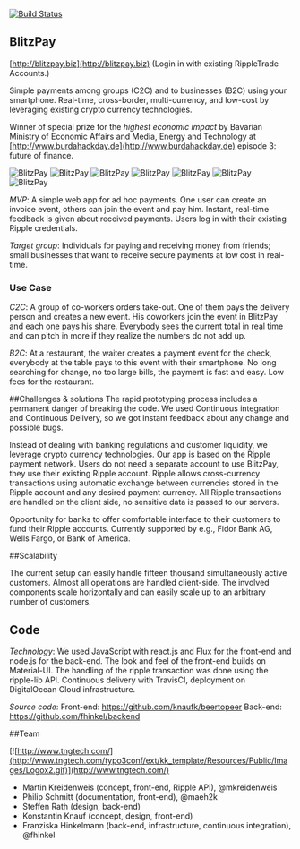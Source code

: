 [![Build Status](https://travis-ci.org/knaufk/beertopeer.png?branch=master)](https://travis-ci.org/knaufk/beertopeer)

## BlitzPay

[http://blitzpay.biz](http://blitzpay.biz) (Login in with existing RippleTrade Accounts.)

Simple payments among groups (C2C) and to businesses (B2C) using your smartphone.  Real-time, cross-border, multi-currency, and low-cost by leveraging existing crypto currency technologies. 


Winner of special prize for the _highest economic impact_ by Bavarian Ministry of Economic Affairs and Media, Energy and Technology 
         at [http://www.burdahackday.de](http://www.burdahackday.de) episode 3: future of finance. 



![BlitzPay](https://raw.githubusercontent.com/knaufk/beertopeer/master/resources/images/CreateEvent.png)
![BlitzPay](https://raw.githubusercontent.com/knaufk/beertopeer/master/resources/images/EventCreated2.png)
![BlitzPay](https://raw.githubusercontent.com/knaufk/beertopeer/master/resources/images/Join.png)
![BlitzPay](https://raw.githubusercontent.com/knaufk/beertopeer/master/resources/images/JoinUnknownEventCode.png)
![BlitzPay](https://raw.githubusercontent.com/knaufk/beertopeer/master/resources/images/LogoutBalance.png)
![BlitzPay](https://raw.githubusercontent.com/knaufk/beertopeer/master/resources/images/Pay.png)
![BlitzPay](https://raw.githubusercontent.com/knaufk/beertopeer/master/resources/images/ShowWithPayment.png)


*MVP*: A simple web app for ad hoc payments. One user can create an invoice event, others can join the event and pay him. Instant, real-time feedback is given about received payments. Users log in with their existing Ripple credentials. 

*Target group*: Individuals for paying and receiving money from friends; small businesses that want to receive secure payments at low cost in real-time. 

### Use Case

*C2C*: A group of co-workers orders take-out. One of them pays the delivery person and creates a new event. His coworkers join the event in BlitzPay and each one pays his share. Everybody sees the current total in real time and can pitch in more if they realize the numbers do not add up. 

*B2C*: At a restaurant, the waiter creates a payment event for the check, everybody at the table pays to this event with their smartphone. No long searching for change, no too large bills, the payment is fast and easy. Low fees for the restaurant. 

##Challenges & solutions
The rapid prototyping process includes a permanent danger of breaking the code. We used Continuous integration and Continuous Delivery, so we got instant feedback about any change and possible bugs.  

Instead of dealing with banking regulations and customer liquidity, we leverage crypto currency technologies. Our app is based on the Ripple payment network. Users do not need a separate account to use BlitzPay, they use their existing Ripple account. Ripple allows cross-currency transactions using automatic exchange between currencies stored in the Ripple account and any desired payment currency. All Ripple transactions are handled on the client side, no sensitive data is passed to our servers. 

Opportunity for banks to offer comfortable interface to their customers to fund their Ripple accounts. Currently supported by e.g., Fidor Bank AG, Wells Fargo, or Bank of America.

##Scalability

The current setup can easily handle fifteen thousand simultaneously active customers. Almost all operations are handled client-side. The involved components scale horizontally and can easily scale up to an arbitrary number of customers. 

## Code

*Technology*: We used JavaScript with react.js and Flux for the front-end and node.js for the back-end. The look and feel of the front-end builds on Material-UI. The handling of the ripple transaction was done using the ripple-lib API. Continuous delivery with TravisCI, deployment on DigitalOcean Cloud infrastructure. 

*Source code*: Front-end: https://github.com/knaufk/beertopeer
Back-end: https://github.com/fhinkel/backend

##Team

 [![http://www.tngtech.com/](http://www.tngtech.com/typo3conf/ext/kk_template/Resources/Public/Images/Logox2.gif)](http://www.tngtech.com/)

- Martin Kreidenweis (concept, front-end, Ripple API), @mkreidenweis
- Philip Schmitt (documentation, front-end), @maeh2k
- Steffen Rath (design, back-end)
- Konstantin Knauf (concept, design, front-end)
- Franziska Hinkelmann (back-end, infrastructure, continuous integration), @fhinkel
